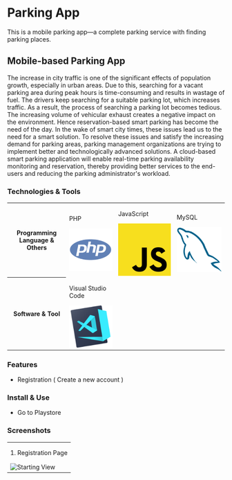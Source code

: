 # Parking App
This is a mobile parking app—a complete parking service with finding parking places. 

## Mobile-based Parking App
The increase in city traffic is one of the significant effects of population growth, especially in urban areas. Due to this, searching for a vacant parking area during peak hours is time-consuming and results in wastage of fuel. The drivers keep searching for a suitable parking lot, which increases traffic. As a result, the process of searching a parking lot becomes tedious. The increasing volume of vehicular exhaust creates a  negative impact on the environment. Hence reservation-based smart parking has become the need of the day. In the wake of smart city times, these issues lead us to the need for a smart solution. To resolve these issues and satisfy the increasing demand for parking areas,  parking management organizations are trying to implement better and technologically advanced solutions. A cloud-based smart parking application will enable real-time parking availability monitoring and reservation, thereby providing better services to the end-users and reducing the parking administrator's workload.

### Technologies & Tools
  <table>
        <tr>
            <th> Programming Language & Others</th>
            <td>
                <p> PHP </p><img style="vertical-align:middle" alt="PHP"
                    src="https://github.com/HafizurRahman111/parking_app/blob/main/github_contents_parking/images/php.svg" />
            </td>
            <td>
                <p> JavaScript </p><img style="vertical-align:middle" alt="Javascript"
                    src="https://github.com/HafizurRahman111/parking_app/blob/main/github_contents_parking/images/javascript.svg" />
            </td>
            <td>
                <p> MySQL </p><img style="vertical-align:middle" alt="MySQL" src="https://github.com/HafizurRahman111/parking_app/blob/main/github_contents_parking/images/mysql.svg
                        " />
            </td>
        </tr>
        <tr>
            <th> Software & Tool </th>
            <td>
                <p> Visual Studio Code </p><img style="vertical-align:middle" alt="Visual Studio Code"
                    src="https://github.com/HafizurRahman111/HafizurRahman111/blob/main/images/vscode.png" />
            </td>
        </tr>
    </table>


### Features
 - Registration ( Create a new account )
 
 
### Install & Use
 - Go to Playstore
 
### Screenshots

<table>
        <tr>
          <td><p>1. Registration Page </p><img style="vertical-align:middle" alt="Starting View" src="Screenshots/Screenshot 2020-01-18 12.23.12.png" /></td>
        </tr>
</table>

